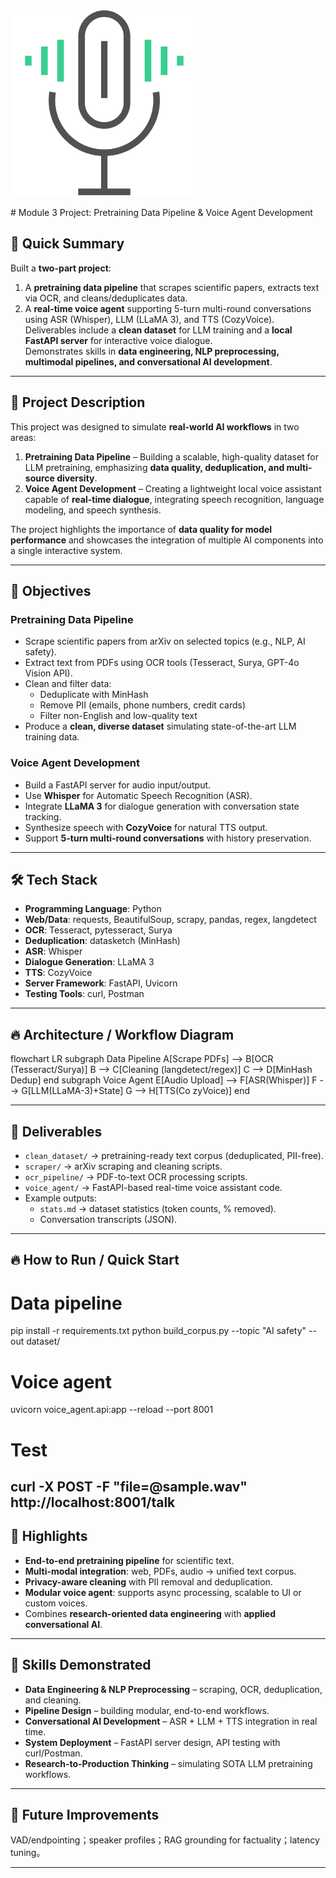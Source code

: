 
<p align="left">
  <img src="logo/logo-v2.png" alt="Project Logo" width="300"/>
</p>
# Module 3 Project: Pretraining Data Pipeline & Voice Agent Development

## 🚀 Quick Summary
Built a **two-part project**:  
1. A **pretraining data pipeline** that scrapes scientific papers, extracts text via OCR, and cleans/deduplicates data.  
2. A **real-time voice agent** supporting 5-turn multi-round conversations using ASR (Whisper), LLM (LLaMA 3), and TTS (CozyVoice).  
Deliverables include a **clean dataset** for LLM training and a **local FastAPI server** for interactive voice dialogue.  
Demonstrates skills in **data engineering, NLP preprocessing, multimodal pipelines, and conversational AI development**.  

---

## 📖 Project Description
This project was designed to simulate **real-world AI workflows** in two areas:  

1. **Pretraining Data Pipeline** – Building a scalable, high-quality dataset for LLM pretraining, emphasizing **data quality, deduplication, and multi-source diversity**.  
2. **Voice Agent Development** – Creating a lightweight local voice assistant capable of **real-time dialogue**, integrating speech recognition, language modeling, and speech synthesis.  

The project highlights the importance of **data quality for model performance** and showcases the integration of multiple AI components into a single interactive system.  

---

## 🎯 Objectives

### Pretraining Data Pipeline
- Scrape scientific papers from arXiv on selected topics (e.g., NLP, AI safety).  
- Extract text from PDFs using OCR tools (Tesseract, Surya, GPT-4o Vision API).  
- Clean and filter data:  
  - Deduplicate with MinHash  
  - Remove PII (emails, phone numbers, credit cards)  
  - Filter non-English and low-quality text  
- Produce a **clean, diverse dataset** simulating state-of-the-art LLM training data.  

### Voice Agent Development
- Build a FastAPI server for audio input/output.  
- Use **Whisper** for Automatic Speech Recognition (ASR).  
- Integrate **LLaMA 3** for dialogue generation with conversation state tracking.  
- Synthesize speech with **CozyVoice** for natural TTS output.  
- Support **5-turn multi-round conversations** with history preservation.  

---

## 🛠️ Tech Stack
- **Programming Language**: Python  
- **Web/Data**: requests, BeautifulSoup, scrapy, pandas, regex, langdetect  
- **OCR**: Tesseract, pytesseract, Surya  
- **Deduplication**: datasketch (MinHash)  
- **ASR**: Whisper  
- **Dialogue Generation**: LLaMA 3  
- **TTS**: CozyVoice  
- **Server Framework**: FastAPI, Uvicorn  
- **Testing Tools**: curl, Postman  

---

## 🔥 Architecture / Workflow Diagram 
flowchart LR
  subgraph Data Pipeline
    A[Scrape PDFs] --> B[OCR (Tesseract/Surya)]
    B --> C[Cleaning (langdetect/regex)]
    C --> D[MinHash Dedup]
  end
  subgraph Voice Agent
    E[Audio Upload] --> F[ASR(Whisper)]
    F --> G[LLM(LLaMA-3)+State]
    G --> H[TTS(Co zyVoice)]
  end

---

## 📂 Deliverables
- `clean_dataset/` → pretraining-ready text corpus (deduplicated, PII-free).  
- `scraper/` → arXiv scraping and cleaning scripts.  
- `ocr_pipeline/` → PDF-to-text OCR processing scripts.  
- `voice_agent/` → FastAPI-based real-time voice assistant code.  
- Example outputs:  
  - `stats.md` → dataset statistics (token counts, % removed).  
  - Conversation transcripts (JSON).  

---


## 🔥 How to Run / Quick Start 
# Data pipeline
pip install -r requirements.txt
python build_corpus.py --topic "AI safety" --out dataset/

# Voice agent
uvicorn voice_agent.api:app --reload --port 8001
# Test
curl -X POST -F "file=@sample.wav" http://localhost:8001/talk
---

## 🌟 Highlights
- **End-to-end pretraining pipeline** for scientific text.  
- **Multi-modal integration**: web, PDFs, audio → unified text corpus.  
- **Privacy-aware cleaning** with PII removal and deduplication.  
- **Modular voice agent**: supports async processing, scalable to UI or custom voices.  
- Combines **research-oriented data engineering** with **applied conversational AI**.  

---

## 🚀 Skills Demonstrated
- **Data Engineering & NLP Preprocessing** – scraping, OCR, deduplication, and cleaning.  
- **Pipeline Design** – building modular, end-to-end workflows.  
- **Conversational AI Development** – ASR + LLM + TTS integration in real time.  
- **System Deployment** – FastAPI server design, API testing with curl/Postman.  
- **Research-to-Production Thinking** – simulating SOTA LLM pretraining workflows.  

---

## 🚀 Future Improvements
VAD/endpointing；speaker profiles；RAG grounding for factuality；latency tuning。

---

